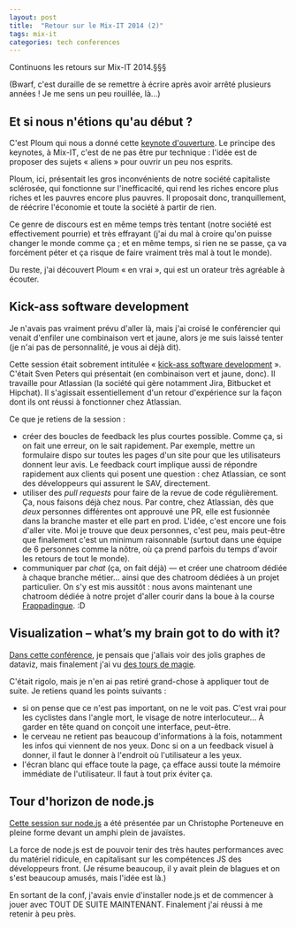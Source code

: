 ```yaml
---
layout: post
title:  "Retour sur le Mix-IT 2014 (2)"
tags: mix-it
categories: tech conferences
---
```


Continuons les retours sur Mix-IT 2014.§§§

(Bwarf, c'est duraille de se remettre à écrire après avoir arrêté plusieurs années ! Je me sens un peu rouillée, là…)

## Et si nous n'étions qu'au début ?

C'est Ploum qui nous a donné cette [keynote d'ouverture][session-ploum]. Le principe des keynotes, à Mix-IT, c'est de ne pas être pur technique : l'idée est de proposer des sujets « aliens » pour ouvrir un peu nos esprits.

Ploum, ici, présentait les gros inconvénients de notre société capitaliste sclérosée, qui fonctionne sur l'inefficacité, qui rend les riches encore plus riches et les pauvres encore plus pauvres. Il proposait donc, tranquillement, de réécrire l'économie et toute la société à partir de rien.

Ce genre de discours est en même temps très tentant (notre société est effectivement pourrie) et très effrayant (j'ai du mal à croire qu'on puisse changer le monde comme ça ; et en même temps, si rien ne se passe, ça va forcément péter et ça risque de faire vraiment très mal à tout le monde).

Du reste, j'ai découvert Ploum « en vrai », qui est un orateur très agréable à écouter.

## Kick-ass software development

Je n'avais pas vraiment prévu d'aller là, mais j'ai croisé le conférencier qui venait d'enfiler une combinaison vert et jaune, alors je me suis laissé tenter (je n'ai pas de personnalité, je vous ai déjà dit).

Cette session était sobrement intitulée « [kick-ass software development][session-kick-ass] ». C'était Sven Peters qui présentait (en combinaison vert et jaune, donc). Il travaille pour Atlassian (la société qui gère notamment Jira, Bitbucket et Hipchat). Il s'agissait essentiellement d'un retour d'expérience sur la façon dont ils ont réussi à fonctionner chez Atlassian.

Ce que je retiens de la session :

* créer des boucles de feedback les plus courtes possible. Comme ça, si on fait une erreur, on le sait rapidement. Par exemple, mettre un formulaire dispo sur toutes les pages d'un site pour que les utilisateurs donnent leur avis. Le feedback court implique aussi de répondre rapidement aux clients qui posent une question : chez Atlassian, ce sont des développeurs qui assurent le SAV, directement.
* utiliser des _pull requests_ pour faire de la revue de code régulièrement. Ça, nous faisons déjà chez nous. Par contre, chez Atlassian, dès que _deux_ personnes différentes ont approuvé une PR, elle est fusionnée dans la branche master et elle part en prod. L'idée, c'est encore une fois d'aller vite. Moi je trouve que deux personnes, c'est peu, mais peut-être que finalement c'est un minimum raisonnable (surtout dans une équipe de 6 personnes comme la nôtre, où ça prend parfois du temps d'avoir les retours de tout le monde).
* communiquer par _chat_ (ça, on fait déjà) — et créer une chatroom dédiée à chaque branche métier… ainsi que des chatroom dédiées à un projet particulier. On s'y est mis aussitôt : nous avons maintenant une chatroom dédiée à notre projet d'aller courir dans la boue à la course [Frappadingue][frappadingue]. :D

## Visualization – what’s my brain got to do with it?

[Dans cette conférence][session-brain], je pensais que j'allais voir des jolis graphes de dataviz, mais finalement j'ai vu [des tours de magie][magie].

C'était rigolo, mais je n'en ai pas retiré grand-chose à appliquer tout de suite. Je retiens quand les points suivants :

* si on pense que ce n'est pas important, on ne le voit pas. C'est vrai pour les cyclistes dans l'angle mort, le visage de notre interlocuteur… À garder en tête quand on conçoit une interface, peut-être.
* le cerveau ne retient pas beaucoup d'informations à la fois, notamment les infos qui viennent de nos yeux. Donc si on a un feedback visuel à donner, il faut le donner à l'endroit où l'utilisateur a les yeux.
* l'écran blanc qui efface toute la page, ça efface aussi toute la mémoire immédiate de l'utilisateur. Il faut à tout prix éviter ça.

## Tour d'horizon de node.js

[Cette session sur node.js][session-node] a été présentée par un Christophe Porteneuve en pleine forme devant un amphi plein de javaïstes.

La force de node.js est de pouvoir tenir des très hautes performances avec du matériel ridicule, en capitalisant sur les compétences JS des développeurs front. (Je résume beaucoup, il y avait plein de blagues et on s'est beaucoup amusés, mais l'idée est là.)

En sortant de la conf, j'avais envie d'installer node.js et de commencer à jouer avec TOUT DE SUITE MAINTENANT. Finalement j'ai réussi à me retenir à peu près.

[light-blog]: http://www.mix-it.fr/lightning/543/blogger-chaque-jour-pour-etre-riche-et-celebre
[slides-david]: http://blog.javabien.net/2014/04/29/
[light-debutants]: http://www.mix-it.fr/lightning/560/5-apprentissages-pour-le-programmeur-debutant
[dgageot]: https://twitter.com/dgageot
[jekyll]:    http://jekyllrb.com
[mix-it]: http://www.mix-it.fr/
[session-ploum]: http://www.mix-it.fr/session/382/et-si-nous-n-etions-qu-au-debut-
[session-kick-ass]: http://www.mix-it.fr/session/405/how-to-do-kick-ass-software-development
[session-brain]: http://www.mix-it.fr/session/369/visualization-what-s-my-brain-got-to-do-with-it-
[session-node]: http://www.mix-it.fr/session/361/tour-d-horizon-de-node-js
[session-machine-learning]: http://www.mix-it.fr/session/500/machine-learning-et-regulation-numerique
[session-cost-of-delay]: http://www.mix-it.fr/session/515/prioritising-ideas-using-cost-of-delay
[session-biotech]: http://www.mix-it.fr/session/540/biotech-breaks-free-and-so-does-tech-
[session-webmobile]: http://www.mix-it.fr/session/397/le-web-est-la-plateforme-mobile-
[session-party1999]: http://www.mix-it.fr/session/494/party-like-it-s-1999
[session-gandalf]: http://www.mix-it.fr/session/492/coach-like-a-wizard-agile-wisdom-of-gandalf
[session-comm]: http://www.mix-it.fr/session/518/consulting-secrets-for-effective-communication
[frappadingue]: http://www.frappadingue.net/les-courses/rhone-xtrem/
[magie]: https://www.youtube.com/watch?v=5igHSsydm1Q
